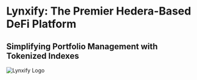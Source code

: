# Lynxify: The Premier Hedera-Based DeFi Platform
## Simplifying Portfolio Management with Tokenized Indexes

![Lynxify Logo](path/to/logo.png) 